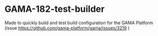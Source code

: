 # GAMA-182-test-builder
Made to quickly build and test build configuration for the GAMA Platform (issue https://github.com/gama-platform/gama/issues/3219 )
